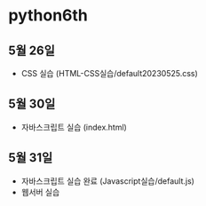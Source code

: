 # python6th

## 5월 26일

- CSS 실습 (HTML-CSS실습/default20230525.css)

## 5월 30일

- 자바스크립트 실습 (index.html)

## 5월 31일

- 자바스크립트 실습 완료 (Javascript실습/default.js)
- 웹서버 실습